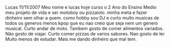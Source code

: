 Lucas
11/11/2007
Meu nome e lucas hoje curso o 2 Ano do Ensino Medio
meu projeto de vida e ser motoboy ou pizzaiolo.
minha meta e fazer dinheiro sem olhar a quem.
como hobby sou DJ e curto muito musicas de todos os generos menos kpop que eu nao creio que seja nem um genero musical.
Curto andar de moto.
Tambem gosto de comer alimentos variados.
Não gosto de viajar.
Curto comer pizzas de varios sabores.
Nao gosto de ler
Muito menos de estudar.
Mais me dando dinheiro que mal tem.
